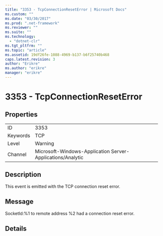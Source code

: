 ```yaml
---
title: "3353 - TcpConnectionResetError | Microsoft Docs"
ms.custom: ""
ms.date: "03/30/2017"
ms.prod: ".net-framework"
ms.reviewer: ""
ms.suite: ""
ms.technology: 
  - "dotnet-clr"
ms.tgt_pltfrm: ""
ms.topic: "article"
ms.assetid: 19df26fe-1088-4969-b137-b6f25740b468
caps.latest.revision: 3
author: "Erikre"
ms.author: "erikre"
manager: "erikre"
---
```

# 3353 - TcpConnectionResetError
## Properties  
  
|||  
|-|-|  
|ID|3353|  
|Keywords|TCP|  
|Level|Warning|  
|Channel|Microsoft-Windows-Application Server-Applications/Analytic|  
  
## Description  
 This event is emitted with the TCP connection reset error.  
  
## Message  
 SocketId:%1 to remote address %2 had a connection reset error.  
  
## Details
